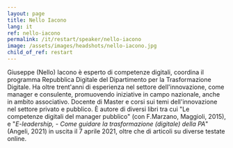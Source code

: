 ```yaml
---
layout: page
title: Nello Iacono
lang: it
ref: nello-iacono
permalink: /it/restart/speaker/nello-iacono
image: /assets/images/headshots/nello-iacono.jpg
child_of_ref: restart
---
```


Giuseppe (Nello) Iacono è esperto di competenze digitali, coordina il programma
Repubblica Digitale del Dipartimento per la Trasformazione Digitale. Ha oltre
trent'anni di esperienza nel settore dell'innovazione, come manager e
consulente, promuovendo iniziative in campo nazionale, anche in ambito
associativo. Docente di Master e corsi sui temi dell'innovazione nel settore
privato e pubblico. È autore di diversi libri tra cui "Le competenze digitali
del manager pubblico" (con F.Marzano, Maggioli, 2015), e "*E-leadership, - Come
guidare la trasformazione (digitale) della PA*" (Angeli, 2021) in uscita il 7
aprile 2021, oltre che di articoli su diverse testate online.
